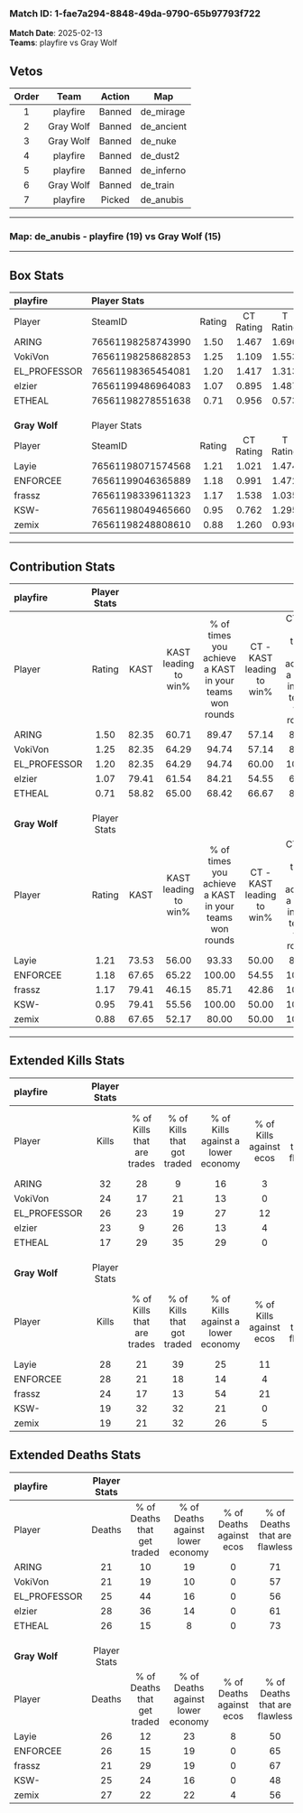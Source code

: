 ### Match ID: 1-fae7a294-8848-49da-9790-65b97793f722  
**Match Date**: 2025-02-13  
**Teams**: playfire vs Gray Wolf  

## Vetos  

| Order | Team | Action | Map |
| :---: | :--: | :----: | --- |
| 1 | playfire | Banned | de_mirage |
| 2 | Gray Wolf | Banned | de_ancient |
| 3 | Gray Wolf | Banned | de_nuke |
| 4 | playfire | Banned | de_dust2 |
| 5 | playfire | Banned | de_inferno |
| 6 | Gray Wolf | Banned | de_train |
| 7 | playfire | Picked | de_anubis |

---  

### **Map**: de_anubis - playfire (19) vs Gray Wolf (15)  
---  

## Box Stats  

| **playfire**  | Player Stats      |        |           |          |       |      |       |         |        |      |     |
| :- | :- | :-: | :-: | :-: | :-: | :-: | :-: | :-: | :-: | :-: | :-: |
| Player        | SteamID           | Rating | CT Rating | T Rating | KAST  | ADR  | Kills | Assists | Deaths | K/D  | HS% |
| ARING         | 76561198258743990 |  1.50  |   1.467   |  1.690   | 82.35 | 97.7 |  32   |   15    |   21   | 1.52 | 18  |
| VokiVon       | 76561198258682853 |  1.25  |   1.109   |  1.553   | 82.35 | 85.3 |  24   |   13    |   21   | 1.14 | 50  |
| EL_PROFESSOR  | 76561198365454081 |  1.20  |   1.417   |  1.313   | 82.35 | 71.4 |  26   |   12    |   25   | 1.04 | 26  |
| elzier        | 76561199486964083 |  1.07  |   0.895   |  1.487   | 79.41 | 81.8 |  23   |    7    |   28   | 0.82 | 39  |
| ETHEAL        | 76561198278551638 |  0.71  |   0.956   |  0.573   | 58.82 | 56.2 |  17   |    6    |   26   | 0.65 | 47  |
|               |                   |        |           |          |       |      |       |         |        |      |     |
|               |                   |        |           |          |       |      |       |         |        |      |     |
|               |                   |        |           |          |       |      |       |         |        |      |     |
| **Gray Wolf** | Player Stats      |        |           |          |       |      |       |         |        |      |     |
| Player        | SteamID           | Rating | CT Rating | T Rating | KAST  | ADR  | Kills | Assists | Deaths | K/D  | HS% |
| Layie         | 76561198071574568 |  1.21  |   1.021   |  1.474   | 73.53 | 86.5 |  28   |   10    |   26   | 1.08 | 42  |
| ENFORCEE      | 76561199046365889 |  1.18  |   0.991   |  1.472   | 67.65 | 90.7 |  28   |   10    |   26   | 1.08 | 78  |
| frassz        | 76561198339611323 |  1.17  |   1.538   |  1.035   | 79.41 | 71.9 |  24   |    6    |   21   | 1.14 | 29  |
| KSW-          | 76561198049465660 |  0.95  |   0.762   |  1.295   | 79.41 | 60.6 |  19   |    8    |   25   | 0.76 | 57  |
| zemix         | 76561198248808610 |  0.88  |   1.260   |  0.930   | 67.65 | 74.4 |  19   |    8    |   27   | 0.70 | 57  |
---  

## Contribution Stats  

| **playfire**  | Player Stats |       |                      |                                                        |                           |                                                             |                          |                                                            |
| :- | :-: | :-: | :-: | :-: | :-: | :-: | :-: | :-: |
| Player        |    Rating    | KAST  | KAST leading to win% | % of times you achieve a KAST in your teams won rounds | CT - KAST leading to win% | CT - % of times you achieve a KAST in your teams won rounds | T - KAST leading to win% | T - % of times you achieve a KAST in your teams won rounds |
| ARING         |     1.50     | 82.35 |        60.71         |                         89.47                          |           57.14           |                            88.89                            |          64.29           |                           90.00                            |
| VokiVon       |     1.25     | 82.35 |        64.29         |                         94.74                          |           57.14           |                            88.89                            |          71.43           |                           100.00                           |
| EL_PROFESSOR  |     1.20     | 82.35 |        64.29         |                         94.74                          |           60.00           |                           100.00                            |          69.23           |                           90.00                            |
| elzier        |     1.07     | 79.41 |        61.54         |                         84.21                          |           54.55           |                            66.67                            |          66.67           |                           100.00                           |
| ETHEAL        |     0.71     | 58.82 |        65.00         |                         68.42                          |           66.67           |                            88.89                            |          62.50           |                           50.00                            |
|               |              |       |                      |                                                        |                           |                                                             |                          |                                                            |
|               |              |       |                      |                                                        |                           |                                                             |                          |                                                            |
|               |              |       |                      |                                                        |                           |                                                             |                          |                                                            |
| **Gray Wolf** | Player Stats |       |                      |                                                        |                           |                                                             |                          |                                                            |
| Player        |    Rating    | KAST  | KAST leading to win% | % of times you achieve a KAST in your teams won rounds | CT - KAST leading to win% | CT - % of times you achieve a KAST in your teams won rounds | T - KAST leading to win% | T - % of times you achieve a KAST in your teams won rounds |
| Layie         |     1.21     | 73.53 |        56.00         |                         93.33                          |           50.00           |                            83.33                            |          60.00           |                           100.00                           |
| ENFORCEE      |     1.18     | 67.65 |        65.22         |                         100.00                         |           54.55           |                           100.00                            |          75.00           |                           100.00                           |
| frassz        |     1.17     | 79.41 |        46.15         |                         85.71                          |           42.86           |                           100.00                            |          50.00           |                           75.00                            |
| KSW-          |     0.95     | 79.41 |        55.56         |                         100.00                         |           50.00           |                           100.00                            |          60.00           |                           100.00                           |
| zemix         |     0.88     | 67.65 |        52.17         |                         80.00                          |           50.00           |                           100.00                            |          54.55           |                           66.67                            |
---  

## Extended Kills Stats  

| **playfire**  | Player Stats |                            |                            |                                    |                         |                              |                                 |                                       |                    |           |
| :- | :-: | :-: | :-: | :-: | :-: | :-: | :-: | :-: | :-: | :-: |
| Player        |    Kills     | % of Kills that are trades | % of Kills that got traded | % of Kills against a lower economy | % of Kills against ecos | % of Kills that are flawless | % of Kills that are close duels | % of Kills that are assisted by flash | Pistol Round Kills | AWP Kills |
| ARING         |      32      |             28             |             9              |                 16                 |            3            |              81              |                3                |                   3                   |         1          |    11     |
| VokiVon       |      24      |             17             |             21             |                 13                 |            0            |              58              |                4                |                  13                   |         4          |     0     |
| EL_PROFESSOR  |      26      |             23             |             19             |                 27                 |           12            |              46              |                8                |                  15                   |         2          |     0     |
| elzier        |      23      |             9              |             26             |                 13                 |            4            |              57              |                4                |                   4                   |         1          |     0     |
| ETHEAL        |      17      |             29             |             35             |                 29                 |            0            |              35              |                6                |                  24                   |         1          |     0     |
|               |              |                            |                            |                                    |                         |                              |                                 |                                       |                    |           |
|               |              |                            |                            |                                    |                         |                              |                                 |                                       |                    |           |
|               |              |                            |                            |                                    |                         |                              |                                 |                                       |                    |           |
| **Gray Wolf** | Player Stats |                            |                            |                                    |                         |                              |                                 |                                       |                    |           |
| Player        |    Kills     | % of Kills that are trades | % of Kills that got traded | % of Kills against a lower economy | % of Kills against ecos | % of Kills that are flawless | % of Kills that are close duels | % of Kills that are assisted by flash | Pistol Round Kills | AWP Kills |
| Layie         |      28      |             21             |             39             |                 25                 |           11            |              46              |               11                |                   0                   |         1          |     1     |
| ENFORCEE      |      28      |             21             |             18             |                 14                 |            4            |              61              |                7                |                   0                   |         3          |     0     |
| frassz        |      24      |             17             |             13             |                 54                 |           21            |              67              |                8                |                   0                   |         2          |     8     |
| KSW-          |      19      |             32             |             32             |                 21                 |            0            |              68              |               16                |                   0                   |         1          |     0     |
| zemix         |      19      |             21             |             32             |                 26                 |            5            |              79              |               11                |                  11                   |         0          |     0     |
## Extended Deaths Stats  

| **playfire**  | Player Stats |                             |                                   |                          |                               |                            |                           |               |
| :- | :-: | :-: | :-: | :-: | :-: | :-: | :-: | :-: |
| Player        |    Deaths    | % of Deaths that get traded | % of Deaths against lower economy | % of Deaths against ecos | % of Deaths that are flawless | % of Deaths that are close | % of Deaths while blinded | Deaths to AWP |
| ARING         |      21      |             10              |                19                 |            0             |              71               |             5              |             0             |       1       |
| VokiVon       |      21      |             19              |                10                 |            0             |              57               |             14             |             0             |       1       |
| EL_PROFESSOR  |      25      |             44              |                16                 |            0             |              56               |             4              |             4             |       2       |
| elzier        |      28      |             36              |                14                 |            0             |              61               |             18             |             4             |       2       |
| ETHEAL        |      26      |             15              |                 8                 |            0             |              73               |             8              |             0             |       3       |
|               |              |                             |                                   |                          |                               |                            |                           |               |
|               |              |                             |                                   |                          |                               |                            |                           |               |
|               |              |                             |                                   |                          |                               |                            |                           |               |
| **Gray Wolf** | Player Stats |                             |                                   |                          |                               |                            |                           |               |
| Player        |    Deaths    | % of Deaths that get traded | % of Deaths against lower economy | % of Deaths against ecos | % of Deaths that are flawless | % of Deaths that are close | % of Deaths while blinded | Deaths to AWP |
| Layie         |      26      |             12              |                23                 |            8             |              50               |             4              |             8             |       4       |
| ENFORCEE      |      26      |             15              |                19                 |            0             |              65               |             12             |             8             |       4       |
| frassz        |      21      |             29              |                19                 |            0             |              67               |             0              |             5             |       1       |
| KSW-          |      25      |             24              |                16                 |            0             |              48               |             4              |            12             |       1       |
| zemix         |      27      |             22              |                22                 |            4             |              56               |             4              |            19             |       1       |
